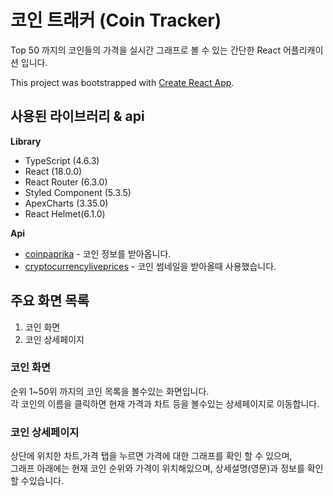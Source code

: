 # 코인 트래커 (Coin Tracker)

Top 50 까지의 코인들의 가격을 실시간 그래프로 볼 수 있는 간단한 React 어플리캐이션 입니다.

This project was bootstrapped with [Create React App](https://github.com/facebook/create-react-app).

## 사용된 라이브러리 & api

**Library**

- TypeScript (4.6.3)
- React (18.0.0)
- React Router (6.3.0)
- Styled Component (5.3.5)
- ApexCharts (3.35.0)
- React Helmet(6.1.0)

**Api**

- [coinpaprika](https://api.coinpaprika.com/v1) - 코인 정보를 받아옵니다.
- [cryptocurrencyliveprices](https://cryptocurrencyliveprices.com/) - 코인 썸네일을 받아올때 사용했습니다.

## 주요 화면 목록

1. 코인 화면
2. 코인 상세페이지

### 코인 화면

순위 1~50위 까지의 코인 목록을 볼수있는 화면입니다. <br/>
각 코인의 이름을 클릭하면 현재 가격과 차트 등을 볼수있는 상세페이지로 이동합니다.

### 코인 상세페이지

상단에 위치한 차트,가격 탭을 누르면 가격에 대한 그래프를 확인 할 수 있으며, <br/>
그래프 아래에는 현재 코인 순위와 가격이 위치해있으며, 상세설명(영문)과 정보를 확인 할 수있습니다.
